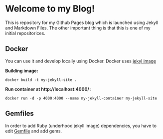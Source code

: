 # Welcome to my Blog!

This is repository for my Github Pages blog which is launched using Jekyll and Markdown Files. The other important thing is that this is one of my initial repositorices.

## Docker

You can use it and develop locally using Docker. Docker uses [jekyl image](https://github.com/envygeeks/jekyll-docker/blob/master/README.md)

**Building image:**

    docker build -t my-jekyll-site .
**Run container at http://localhost:4000/ :**

    docker run -d -p 4000:4000 --name my-jekyll-container my-jekyll-site
    
## Gemfiles

In order to add Ruby (underhood jekyll image) dependencies, you have to edit [Gemfile](https://github.com/Adammiszczak/Adammiszczak.github.io/blob/master/Gemfile) and add gems.